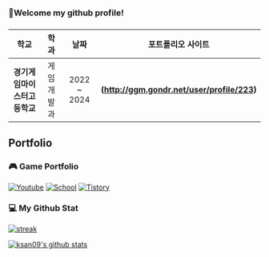 <h3 aligh="left">👋Welcome my github profile!</h3>

### 
| **학교** | **학과** | **날짜** | **포트폴리오 사이트** |
|:--------:|:--------:|:--------:|:--------:|
| **경기게임마이스터고등학교** | 게임개발과 | 2022 ~ 2024 | **(http://ggm.gondr.net/user/profile/223)** |

## Portfolio
### 🎮 Game Portfolio

[![Youtube](https://img.shields.io/badge/Youtube-FF0000?style=for-the-badge&logo=youtube&logoColor=white)](https://www.youtube.com/channel/UC6NFnLVRoUEdzeSbpRIMaYg)
[![School](https://img.shields.io/badge/School-4285F4?style=for-the-badge&logo=GoogleScholar&logoColor=white)](http://ggm.gondr.net/user/profile/223)
[![Tistory](https://img.shields.io/badge/Tistory-000000?style=for-the-badge&logo=Tistory&logoColor=white)](https://rivermountain.tistory.com/)
</div>

### :computer: My Github Stat

[![streak](https://github-readme-streak-stats.herokuapp.com/?user=ksan09&theme=calm)](https://github.com/ksan09)

[![ksan09's github stats](https://github-readme-stats.vercel.app/api?username=ksan09&show_icons=true&theme=dracula)](https://github.com/ksan09)


<!--
**ksan09/ksan09** is a :sparkles: _special_ :sparkles: repository because its `README.md` (this file) appears on your GitHub profile.
-->

